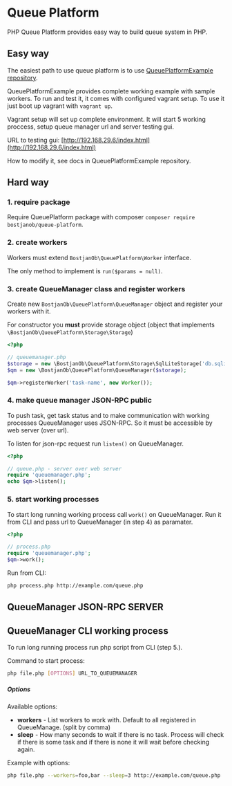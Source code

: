 # Queue Platform

PHP Queue Platform provides easy way to build queue system in PHP.

## Easy way

The easiest path to use queue platform is to use [QueuePlatformExample repository](https://github.com/BostjanOb/QueuePlatformExample).

QueuePlatformExample provides complete working example with sample workers.
To run and test it, it comes with configured vagrant setup. To use it just boot up vagrant with `vagrant up`.

Vagrant setup will set up complete environment. It will start 5 working proccess, setup queue manager url and server testing gui.

URL to testing gui: [http://192.168.29.6/index.html](http://192.168.29.6/index.html)

How to modify it, see docs in QueuePlatformExample repository.

## Hard way

### 1. require package
Require QueuePlatform package with composer `composer require bostjanob/queue-platform`.

### 2. create workers
Workers must extend `BostjanOb\QueuePlatform\Worker` interface.

The only method to implement is `run($params = null)`.

### 3. create QueueManager class and register workers

Create new `BostjanOb\QueuePlatform\QueueManager` object and register your workers with it.

For constructor you **must** provide storage object (object that implements `\BostjanOb\QueuePlatform\Storage\Storage`)

```php
<?php

// queuemanager.php
$storage = new \BostjanOb\QueuePlatform\Storage\SqlLiteStorage('db.sqlite3');
$qm = new \BostjanOb\QueuePlatform\QueueManager($storage);

$qm->registerWorker('task-name', new Worker());
```

### 4. make queue manager JSON-RPC public

To push task, get task status and to make communication with working processes QueueManager uses JSON-RPC. So it must be accessible by web server (over url).

To listen for json-rpc request run `listen()` on QueueManager.

```php
<?php

// queue.php - server over web server
require 'queuemanager.php';
echo $qm->listen();
```

### 5. start working processes

To start long running working process call `work()` on QueueManager. Run it from CLI and pass url to QueueManager (in step 4) as paramater.

```php
<?php

// process.php
require 'queuemanager.php';
$qm->work();
```
Run from CLI:
```bash
php process.php http://example.com/queue.php
```

## QueueManager JSON-RPC SERVER

## QueueManager CLI working process

To run long running process run php script from CLI (step 5.).

Command to start process:
```bash
php file.php [OPTIONS] URL_TO_QUEUEMANAGER
```

##### Options
Available options:
  - **workers** - List workers to work with. Default to all registered in QueueManage. (split by comma)
  - **sleep** - How many seconds to wait if there is no task. Process will check if there is some task and if there is none it will wait before checking again.
  
Example with options:
```bash
php file.php --workers=foo,bar --sleep=3 http://example.com/queue.php
```
